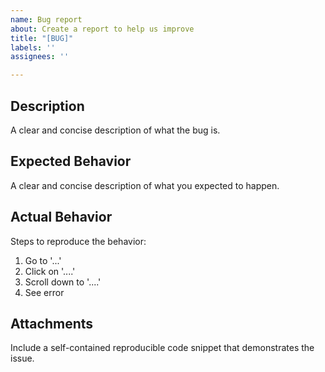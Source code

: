 ```yaml
---
name: Bug report
about: Create a report to help us improve
title: "[BUG]"
labels: ''
assignees: ''

---
```


## Description
A clear and concise description of what the bug is.

## Expected Behavior
A clear and concise description of what you expected to happen.

## Actual Behavior
Steps to reproduce the behavior:
1. Go to '...'
2. Click on '....'
3. Scroll down to '....'
4. See error

## Attachments
Include a self-contained reproducible code snippet that demonstrates the issue.
